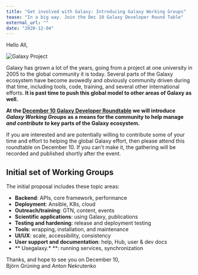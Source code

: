 ```yaml
---
title: "Get involved with Galaxy: Introducing Galaxy Working Groups"
tease: "In a big way. Join the Dec 10 Galaxy Developer Round Table"
external_url: ""
date: "2020-12-04"
---
```


Hello All,

<img class="float-right" src="/images/galaxy-logos/galaxy_logo_25percent.png" alt="Galaxy Project" />

Galaxy has grown a lot of the years, going from a project at one university in 2005 to the global community it is today. Several parts of the Galaxy ecosystem have become avowedly and obviously community driven during that time, including tools, code, training, and several other international efforts.  **It is past time to push this global model to other areas of Galaxy as well.**

**At the [December 10 Galaxy Developer Roundtable](/events/2020-12-10-dev-roundtable/) we will introduce *Galaxy Working Groups* as a means for the community to help manage *and contribute to* key parts of the Galaxy ecosystem.**

If you are interested and are potentially willing to contribute some of your time and effort to helping the global Galaxy effort, then please attend this roundtable on December 10.  If you can't make it, the gathering will be recorded and published shortly after the event.

## Initial set of Working Groups

The initial proposal includes these topic areas:

* **Backend**: APIs, core framework, performance
* **Deployment**: Ansible, K8s, cloud
* **Outreach/training**: GTN, content, events
* **Scientific applications**: using Galaxy, publications
* **Testing and hardening**: release and deployment testing
* **Tools**: wrapping, installation, and maintenance
* **UI/UX**: scale, accessibility, consistency
* **User support and documentation**: help, Hub, user & dev docs
* ** Usegalaxy.* **: running services, synchronization

Thanks, and hope to see you on December 10,<br />
Björn Grüning and Anton Nekrutenko

